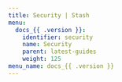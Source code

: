 ```yaml
---
title: Security | Stash
menu:
  docs_{{ .version }}:
    identifier: security
    name: Security
    parent: latest-guides
    weight: 125
menu_name: docs_{{ .version }}
---
```


